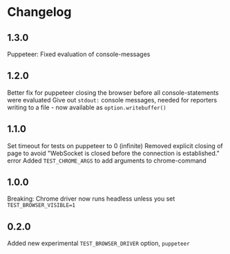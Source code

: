 # Changelog

## 1.3.0

Puppeteer: Fixed evaluation of console-messages

## 1.2.0

Better fix for puppeteer closing the browser before all console-statements were evaluated
Give out `stdout:` console messages, needed for reporters writing to a file - now available as `option.writebuffer()`

## 1.1.0

Set timeout for tests on puppeteer to 0 (infinite)
Removed explicit closing of page to avoid "WebSocket is closed before the connection is established." error
Added `TEST_CHROME_ARGS` to add arguments to chrome-command

## 1.0.0

Breaking: Chrome driver now runs headless unless you set `TEST_BROWSER_VISIBLE=1`

## 0.2.0

Added new experimental `TEST_BROWSER_DRIVER` option, `puppeteer`
